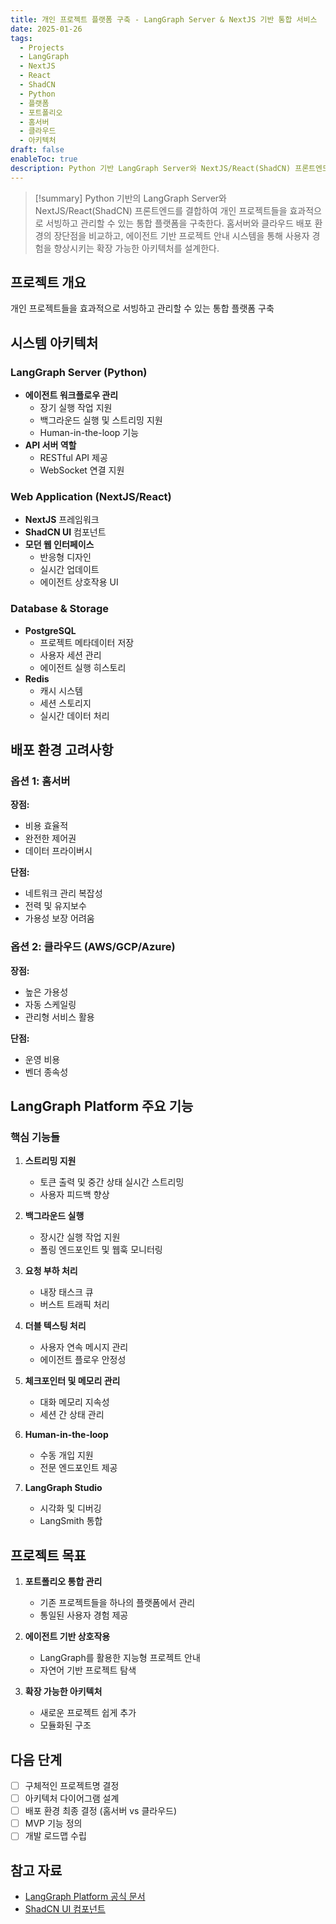 ```yaml
---
title: 개인 프로젝트 플랫폼 구축 - LangGraph Server & NextJS 기반 통합 서비스
date: 2025-01-26
tags:
  - Projects
  - LangGraph
  - NextJS
  - React
  - ShadCN
  - Python
  - 플랫폼
  - 포트폴리오
  - 홈서버
  - 클라우드
  - 아키텍처
draft: false
enableToc: true
description: Python 기반 LangGraph Server와 NextJS/React(ShadCN) 프론트엔드를 활용한 개인 프로젝트 통합 플랫폼 구축 계획. 홈서버와 클라우드 배포 환경 비교 및 에이전트 기반 프로젝트 관리 시스템 설계
---
```


> [!summary]
> Python 기반의 LangGraph Server와 NextJS/React(ShadCN) 프론트엔드를 결합하여 개인 프로젝트들을 효과적으로 서빙하고 관리할 수 있는 통합 플랫폼을 구축한다. 홈서버와 클라우드 배포 환경의 장단점을 비교하고, 에이전트 기반 프로젝트 안내 시스템을 통해 사용자 경험을 향상시키는 확장 가능한 아키텍처를 설계한다.

## 프로젝트 개요

개인 프로젝트들을 효과적으로 서빙하고 관리할 수 있는 통합 플랫폼 구축

## 시스템 아키텍처

### LangGraph Server (Python)
- **에이전트 워크플로우 관리**
  - 장기 실행 작업 지원
  - 백그라운드 실행 및 스트리밍 지원
  - Human-in-the-loop 기능
- **API 서버 역할**
  - RESTful API 제공
  - WebSocket 연결 지원

### Web Application (NextJS/React)
- **NextJS** 프레임워크
- **ShadCN UI** 컴포넌트
- **모던 웹 인터페이스**
  - 반응형 디자인
  - 실시간 업데이트
  - 에이전트 상호작용 UI

### Database & Storage
- **PostgreSQL**
  - 프로젝트 메타데이터 저장
  - 사용자 세션 관리
  - 에이전트 실행 히스토리
- **Redis**
  - 캐시 시스템
  - 세션 스토리지
  - 실시간 데이터 처리

## 배포 환경 고려사항

### 옵션 1: 홈서버
**장점:**
- 비용 효율적
- 완전한 제어권
- 데이터 프라이버시

**단점:**
- 네트워크 관리 복잡성
- 전력 및 유지보수
- 가용성 보장 어려움

### 옵션 2: 클라우드 (AWS/GCP/Azure)
**장점:**
- 높은 가용성
- 자동 스케일링
- 관리형 서비스 활용

**단점:**
- 운영 비용
- 벤더 종속성

## LangGraph Platform 주요 기능

### 핵심 기능들
1. **스트리밍 지원**
   - 토큰 출력 및 중간 상태 실시간 스트리밍
   - 사용자 피드백 향상

2. **백그라운드 실행**
   - 장시간 실행 작업 지원
   - 폴링 엔드포인트 및 웹훅 모니터링

3. **요청 부하 처리**
   - 내장 태스크 큐
   - 버스트 트래픽 처리

4. **더블 텍스팅 처리**
   - 사용자 연속 메시지 관리
   - 에이전트 플로우 안정성

5. **체크포인터 및 메모리 관리**
   - 대화 메모리 지속성
   - 세션 간 상태 관리

6. **Human-in-the-loop**
   - 수동 개입 지원
   - 전문 엔드포인트 제공

7. **LangGraph Studio**
   - 시각화 및 디버깅
   - LangSmith 통합

## 프로젝트 목표

1. **포트폴리오 통합 관리**
   - 기존 프로젝트들을 하나의 플랫폼에서 관리
   - 통일된 사용자 경험 제공

2. **에이전트 기반 상호작용**
   - LangGraph를 활용한 지능형 프로젝트 안내
   - 자연어 기반 프로젝트 탐색

3. **확장 가능한 아키텍처**
   - 새로운 프로젝트 쉽게 추가
   - 모듈화된 구조

## 다음 단계

- [ ] 구체적인 프로젝트명 결정
- [ ] 아키텍처 다이어그램 설계
- [ ] 배포 환경 최종 결정 (홈서버 vs 클라우드)
- [ ] MVP 기능 정의
- [ ] 개발 로드맵 수립

## 참고 자료

- [LangGraph Platform 공식 문서](https://langchain-ai.github.io/langgraph/concepts/langgraph_platform/)
- [ShadCN UI 컴포넌트](https://ui.shadcn.com/) 